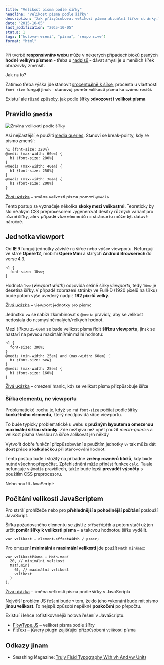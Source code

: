 ```yaml
---
title: "Velikost písma podle šířky"
headline: "Velikost písma podle šířky"
description: "Jak přizpůsobovat velikost písma aktuální šířce stránky."
date: "2015-10-05"
last_modification: "2015-10-05"
status: 1
tags: ["hotova-reseni", "pisma", "responsive"]
format: "html"
---
```


<p>Při tvorbě <b>responsivního webu</b> může v některých případech bloků psaných <b>hodně velkým písmem</b> – třeba u <a href="/nadpisy">nadpisů</a> – dávat smysl je u menších šířek obrazovky zmenšit.</p>

<p>Jak na to?</p>


<p>Zatímco třeba výška jde stanovit <a href="/vyska-podle-sirky">procentuálně k šířce</a>, procenta u vlastnosti <code>font-size</code> fungují jinak – stanovují poměr velikosti písma ke svému rodiči.</p>


<p>Existují ale různé způsoby, jak podle šířky <b>odvozovat i velikost písma</b>:</p>




<h2 id="media">Pravidlo <code>@media</code></h2>

<p><img src="/files/pismo-podle-sirky/zmena.gif" alt="Změna velikosti podle šířky" class="border"></p>












<p>Asi nejčastější je použití <a href="/mobilni-web#media-queries" lang="en">media queries</a>. Stanoví se break-pointy, kdy se písmo zmenší:</p>

<pre><code>h1 {font-size: 320%}
@media (max-width: 60em) {
  h1 {font-size: 280%}
}
@media (max-width: 40em) {
  h1 {font-size: 250%}
}
@media (max-width: 30em) {
  h1 {font-size: 200%}
}</code></pre>










<p><a href="https://kod.djpw.cz/npqb-">Živá ukázka</a> – změna velikosti písma pomocí <code>@media</code></p>

<p>Tento postup se vyznačuje několika <b>skoky mezi velikostmi</b>. Teoreticky by šlo nějakým CSS preprocesorem vygenerovat desítky různých variant pro různé šířky, ale v případě více elementů na stránce to může být datově náročné.</p>



<h2 id="viewport">Jednotka viewport</h2>

<p>Od <b>IE 9</b> fungují jednotky závislé na šířce nebo výšce viewportu. Nefungují ve staré <b>Opeře 12</b>, mobilní <b>Opeře Mini</b> a starých <b>Android Browserech</b> do verse 4.3.</p>

<pre><code>h1 {
  font-size: 10vw;
}</code></pre>





<p>Hodnota <code>1vw</code> (<i><b>v</b>iewport <b>w</b>idth</i>) odpovídá setině šířky <i>viewportu</i>, tedy <code>10vw</code> je desetina šířky. V případě zobrazení stránky ve FullHD (1920 pixelů na šířku) bude potom výše uvedený nadpis <b>192 pixelů velký</b>.</p>



<p><a href="https://kod.djpw.cz/ppqb-">Živá ukázka</a> – viewport jednotky pro písmo</p>


<p>Jednotku <code>vw</code> se nabízí zkombinovat s <code>@media</code> pravidly, aby se velikost nedostala do nesmyslně malých/velkých hodnot.</p>

<p>Mezi šířkou <code>25</code>–<code>60em</code> se bude velikost písma řídit <b>šířkou viewportu</b>, jinak se nastaví na pevnou maximální/minimální hodnotu:</p>

<pre><code>h1 {
  font-size: 300%;
}
@media (min-width: 25em) and (max-width: 60em) {
  h1 {font-size: 6vw}
}
@media (max-width: 25em) {
  h1 {font-size: 160%}
}</code></pre>









<p><a href="https://kod.djpw.cz/upqb-">Živá ukázka</a> – omezení hranic, kdy se velikost písma přizpůsobuje šířce</p>


<h3 id="sirka-elementu">Šířka elementu, ne viewportu</h3>

<p>Problematické trochu je, když se má <code>font-size</code> počítat podle šířky <b>konkrétního elementu</b>, který neodpovídá šířce viewportu.</p>



<p>To bude typicky problematické u webu s <b>pružným layoutem a omezenou maximální šířkou stránky</b>. Zde nezbývá než opět použít <i>media-queries</i> a velikost písma závislou na šířce aplikovat jen někdy.</p>


<p>Vytvořit dobře funkční přizpůsobování s použitím jednotky <code>vw</code> tak může dát <b>dost práce s kalkulačkou</b> při stanovování hodnot.</p>


<p>Tento postup bude i složitý na případné <b>změny rozměrů bloků</b>, kdy bude nutné všechno přepočítat. Zpřehlednění může přinést funkce <a href="/calc"><code>calc</code></a>. Ta ale nefunguje v <code>@media</code> pravidlech, takže bude lepší <b>provádět výpočty</b> s použitím CSS preprocesoru.</p>

<p>Nebo použít JavaScript:</p>




<h2 id="js">Počítání velikosti JavaScriptem</h2>

<p>Pro starší prohlížeče nebo pro <b>přehlednější a pohodlnější počítání</b> poslouží JavaScript.</p>


<p>Šířka požadovaného elementu se zjistí z <code>offsetWidth</code> a potom stačí už jen určit <b>poměr šířky k velikosti písma</b> – a takovou hodnotou šířku vydělit.</p>


<pre><code>var velikost = element.offsetWidth / pomer;</code></pre>


<p>Pro omezení <b>minimální a maximální velikosti</b> jde použít <code>Math.min</code>/<code>max</code>:</p>

<pre><code>var velikostPisma = Math.max(
  20, // minimální velikost
  Math.min(
    60, // maximální velikost
    velikost
  )
);</code></pre>








<p><a href="https://kod.djpw.cz/ypqb-">Živá ukázka</a> – změna velikosti písma podle šířky v JavaScriptu</p>

<p>Největší problém JS řešení bude v tom, že do jeho vykonání bude mít písmo <b>jinou velikost</b>. To nejspíš způsobí nepěkné <b>poskočení</b> po přepočtu.</p>


<p>Existují i lehce sofistikovanější hotová řešení v JavaScriptu:</p>

<div class="external-content">
  <ul>
    <li><a href="http://simplefocus.com/flowtype/">FlowType.JS</a> – velikost písma podle šířky</li>
    <li><a href="http://fittextjs.com/">FitText</a> – jQuery plugin zajišťující přizpůsobení velikosti písma</li>
  </ul>
</div>


<h2 id="odkazy">Odkazy jinam</h2>

<ul>
  <li>Smashing Magazine: <a href="https://www.smashingmagazine.com/2016/05/fluid-typography/">Truly Fluid Typography With vh And vw Units</a></li>
</ul>